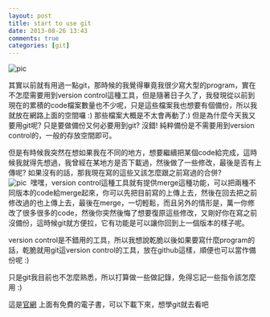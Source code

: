 ```yaml
---
layout: post
title: start to use git
date: 2013-08-26 13:43
comments: true
categories: [git]
---
```

![pic][1]

其實以前就有用過一點git，那時候的我覺得畢竟我很少寫大型的program，實在不怎麼需要用到version control這種工具，但是隨著日子久了，我發現從以前到現在的累積的code檔案數量也不少呢，只是這些檔案我也想要有個備份，所以我就放在網路上面的空間囉 :) 那些檔案大概是不太會再動了:) 但是為什麼今天我又要用git呢? 只是要做備份又何必要用到git? 沒錯! 純粹備份是不需要用到version control的，一般的存放空間即可。  
  
但是有時候我突然在想如果我在不同的地方，想要繼續把某個code給完成，這時候我就得先想過，我曾經在某地方是否下載過，然後做了一些修改，最後是否有上傳呢? 如果沒有的話，那我現在寫的這些又該怎麼跟之前寫過的合併?  
![pic][3]
 嘿嘿，version control這種工具就有提供merge這種功能，可以把兩種不同版本的code給merge起來，你可以先把目前寫的上傳上去，然後在回去把之前修改過的也上傳上去，最後在merge，一切輕鬆，而且另外的情形是，萬一你修改了很多很多的code，然後你突然後悔了想要復原這些修改，又剛好你在寫之前沒備份，這時候git就方便拉，它有功能是可以讓你回到上一個版本的樣子呢。  
  
version control是不錯用的工具，所以我想說乾脆以後如果要寫什麼program的話，乾脆就用git這version control的工具，放在github這樣，順便也可以當作備份呢 :)  
  
只是git我目前也不怎麼熟悉，所以打算做一些做記錄，免得忘記一些指令該怎麼用 :)  
  
這是[官網][4] 上面有免費的電子書，可以下載下來，想學git就去看吧

[1]: http://i.imgur.com/11yduAz.png?1
[2]: http://3.bp.blogspot.com/-5BvdLGM6j7w/UhtbTvpWsEI/AAAAAAAAAC0/HRz5yxzNfsU/s400/1.png
[3]: http://3.bp.blogspot.com/-5BvdLGM6j7w/UhtbTvpWsEI/AAAAAAAAAC0/HRz5yxzNfsU/s1600/1.png
[4]: http://git-scm.com/
